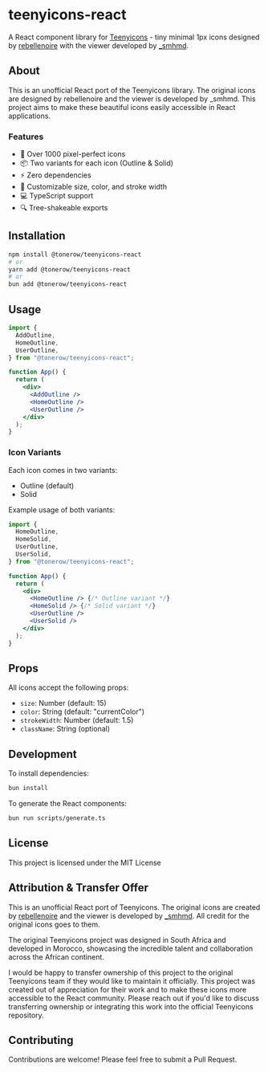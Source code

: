 # teenyicons-react

A React component library for [Teenyicons](https://teenyicons.com/) - tiny minimal 1px icons designed by [rebellenoire](https://teenyicons.com/) with the viewer developed by [\_smhmd](https://teenyicons.com/).

## About

This is an unofficial React port of the Teenyicons library. The original icons are designed by rebellenoire and the viewer is developed by \_smhmd. This project aims to make these beautiful icons easily accessible in React applications.

### Features

- 🎯 Over 1000 pixel-perfect icons
- 📦 Two variants for each icon (Outline & Solid)
- ⚡️ Zero dependencies
- 🎨 Customizable size, color, and stroke width
- 💻 TypeScript support
- 🔍 Tree-shakeable exports

## Installation

```bash
npm install @tonerow/teenyicons-react
# or
yarn add @tonerow/teenyicons-react
# or
bun add @tonerow/teenyicons-react
```

## Usage

```jsx
import {
  AddOutline,
  HomeOutline,
  UserOutline,
} from "@tonerow/teenyicons-react";

function App() {
  return (
    <div>
      <AddOutline />
      <HomeOutline />
      <UserOutline />
    </div>
  );
}
```

### Icon Variants

Each icon comes in two variants:

- Outline (default)
- Solid

Example usage of both variants:

```jsx
import {
  HomeOutline,
  HomeSolid,
  UserOutline,
  UserSolid,
} from "@tonerow/teenyicons-react";

function App() {
  return (
    <div>
      <HomeOutline /> {/* Outline variant */}
      <HomeSolid /> {/* Solid variant */}
      <UserOutline />
      <UserSolid />
    </div>
  );
}
```

## Props

All icons accept the following props:

- `size`: Number (default: 15)
- `color`: String (default: "currentColor")
- `strokeWidth`: Number (default: 1.5)
- `className`: String (optional)

## Development

To install dependencies:

```bash
bun install
```

To generate the React components:

```bash
bun run scripts/generate.ts
```

## License

This project is licensed under the MIT License

## Attribution & Transfer Offer

This is an unofficial React port of Teenyicons. The original icons are created by [rebellenoire](https://teenyicons.com/) and the viewer is developed by [\_smhmd](https://teenyicons.com/). All credit for the original icons goes to them.

The original Teenyicons project was designed in South Africa and developed in Morocco, showcasing the incredible talent and collaboration across the African continent.

I would be happy to transfer ownership of this project to the original Teenyicons team if they would like to maintain it officially. This project was created out of appreciation for their work and to make these icons more accessible to the React community. Please reach out if you'd like to discuss transferring ownership or integrating this work into the official Teenyicons repository.

## Contributing

Contributions are welcome! Please feel free to submit a Pull Request.
